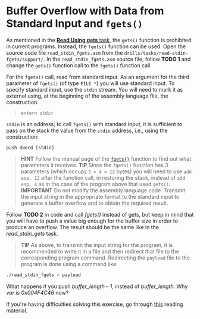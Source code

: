 # Buffer Overflow with Data from Standard Input and `fgets()`

As mentioned in the [**Read Using gets** task](../../tasks/read-stdin-gets/README.md), the `gets()` function is prohibited in current programs.
Instead, the `fgets()` function can be used.
Open the source code file `read_stdin_fgets.asm` from the `drills/tasks/read-stdin-fgets/support/`.
In the `read_stdin_fgets.asm` source file, follow **TODO 1** and change the `gets()` function call to the `fgets()` function call.

For the `fgets()` call, read from standard input.
As an argument for the third parameter of `fgets()` (of type `FILE *`) you will use standard input.
To specify standard input, use the `stdin` stream.
You will need to mark it as external using, at the beginning of the assembly language file, the construction:

> ```Assembly
> extern stdin
> ```

`stdin` is an address; to call `fgets()` with standard input,
it is sufficient to pass on the stack the value from the `stdin` address, i.e., using the construction:

```Assembly
push dword [stdin]
```

> **HINT** Follow the manual page of the [`fgets()`](https://man7.org/linux/man-pages/man3/fgets.3.html) function to find out what parameters it receives.
> **TIP** Since the `fgets()` function has 3 parameters (which occupy `3 × 4 = 12` bytes) you will need to use `add esp, 12` after the function call,
> in restoring the stack, instead of `add esp, 4` as in the case of the program above that used `gets()`.
> **IMPORTANT** Do not modify the assembly language code. Transmit the input string in the appropriate format to the standard input
> to generate a buffer overflow and to obtain the required result.

Follow **TODO 2** in code and call *fgets()* instead of gets, but keep in mind that you will have to push a value big enough for the buffer size in order to produce an overflow.
The result should be the same like in the *read_stdin_gets* task.

> **TIP** As above, to transmit the input string for the program, it is recommended to write it in a file
> and then redirect that file to the corresponding program command.
> Redirecting the `payload` file to the program is done using a command like:

```Bash
./read_stdin_fgets < payload
```

What happens if you push *buffer_length - 1*, instead of *buffer_length*.
Why *var is 0x004F4C46* now?

If you're having difficulties solving this exercise, go through [this](../../../reading/buffers-intro.md) reading material.
